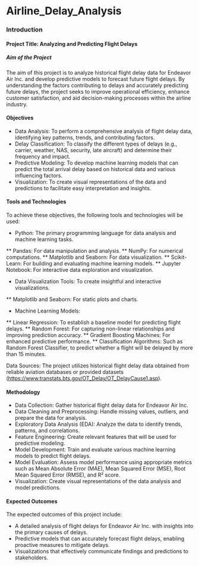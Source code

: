 # Airline_Delay_Analysis


### Introduction

#### Project Title: Analyzing and Predicting Flight Delays

##### Aim of the Project
The aim of this project is to analyze historical flight delay data for Endeavor Air Inc. and develop predictive models to forecast future flight delays. By understanding the factors contributing to delays and accurately predicting future delays, the project seeks to improve operational efficiency, enhance customer satisfaction, and aid decision-making processes within the airline industry.

#### Objectives
* Data Analysis: To perform a comprehensive analysis of flight delay data, identifying key patterns, trends, and contributing factors.
* Delay Classification: To classify the different types of delays (e.g., carrier, weather, NAS, security, late aircraft) and determine their frequency and impact.
* Predictive Modeling: To develop machine learning models that can predict the total arrival delay based on historical data and various influencing factors.
* Visualization: To create visual representations of the data and predictions to facilitate easy interpretation and insights.

#### Tools and Technologies
To achieve these objectives, the following tools and technologies will be used:

* Python: The primary programming language for data analysis and machine learning tasks.

** Pandas: For data manipulation and analysis.
** NumPy: For numerical computations.
** Matplotlib and Seaborn: For data visualization.
** Scikit-Learn: For building and evaluating machine learning models.
** Jupyter Notebook: For interactive data exploration and visualization.

* Data Visualization Tools: To create insightful and interactive visualizations.

** Matplotlib and Seaborn: For static plots and charts.

* Machine Learning Models:

** Linear Regression: To establish a baseline model for predicting flight delays.
** Random Forest: For capturing non-linear relationships and improving prediction accuracy.
** Gradient Boosting Machines: For enhanced predictive performance.
** Classification Algorithms: Such as Random Forest Classifier, to predict whether a flight will be delayed by more than 15 minutes.

Data Sources: The project utilizes historical flight delay data obtained from reliable aviation databases or provided datasets (https://www.transtats.bts.gov/OT_Delay/OT_DelayCause1.asp).

#### Methodology
* Data Collection: Gather historical flight delay data for Endeavor Air Inc.
* Data Cleaning and Preprocessing: Handle missing values, outliers, and prepare the data for analysis.
* Exploratory Data Analysis (EDA): Analyze the data to identify trends, patterns, and correlations.
* Feature Engineering: Create relevant features that will be used for predictive modeling.
* Model Development: Train and evaluate various machine learning models to predict flight delays.
* Model Evaluation: Assess model performance using appropriate metrics such as Mean Absolute Error (MAE), Mean Squared Error (MSE), Root Mean Squared Error (RMSE), and R² score.
* Visualization: Create visual representations of the data analysis and model predictions.

#### Expected Outcomes
The expected outcomes of this project include:

* A detailed analysis of flight delays for Endeavor Air Inc. with insights into the primary causes of delays.
* Predictive models that can accurately forecast flight delays, enabling proactive measures to mitigate delays.
* Visualizations that effectively communicate findings and predictions to stakeholders.
